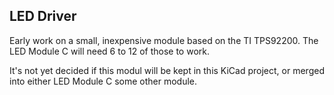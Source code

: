 <!--
SPDX-FileCopyrightText: 2024 Lena Schimmel <mail@lenaschimmel.de>
SPDX-License-Identifier: CC-BY-SA-4.0

[besteLampe!](https://lenaschimmel.de/besteLampe!) © 2024 by [Lena Schimmel](mailto:mail@lenaschimmel.de) is licensed under [CC BY-SA 4.0](http://creativecommons.org/licenses/by-sa/4.0/?ref=chooser-v1)
-->
## LED Driver
Early work on a small, inexpensive module based on the TI TPS92200. The LED Module C will need 6 to 12 of those to work.

It's not yet decided if this modul will be kept in this KiCad project, or merged into either LED Module C some other module.
